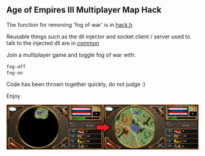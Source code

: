 ## Age of Empires III Multiplayer Map Hack

The function for removing 'fog of war' is in [hack.h](./aoe3-map-hack-dll/hack.h)

Reusable things such as the dll injector and socket client / server used to talk to the injected dll are in [common](./aoe3-map-hack-common/)

Join a multiplayer game and toggle fog of war with:
```
fog-off
fog-on
```

Code has been thrown together quickly, do not judge :)

Enjoy

![screenshot](./screenshot.png?raw=true)
